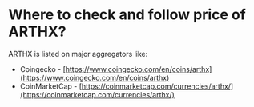 # Where to check and follow price of ARTHX?

ARTHX is listed on major aggregators like:

* Coingecko - [https://www.coingecko.com/en/coins/arthx](https://www.coingecko.com/en/coins/arthx)
* CoinMarketCap - [https://coinmarketcap.com/currencies/arthx/](https://coinmarketcap.com/currencies/arthx/)

